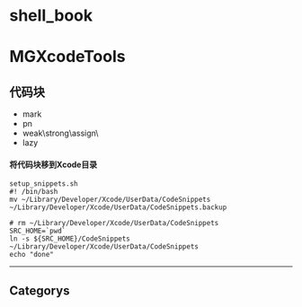# shell_book





# MGXcodeTools

## 代码块

- mark 
- pn
- weak\strong\assign\
- lazy

#### 将代码块移到Xcode目录

```objc
setup_snippets.sh
#! /bin/bash
mv ~/Library/Developer/Xcode/UserData/CodeSnippets ~/Library/Developer/Xcode/UserData/CodeSnippets.backup

# rm ~/Library/Developer/Xcode/UserData/CodeSnippets
SRC_HOME=`pwd`
ln -s ${SRC_HOME}/CodeSnippets ~/Library/Developer/Xcode/UserData/CodeSnippets
echo "done"
```

------

## Categorys

